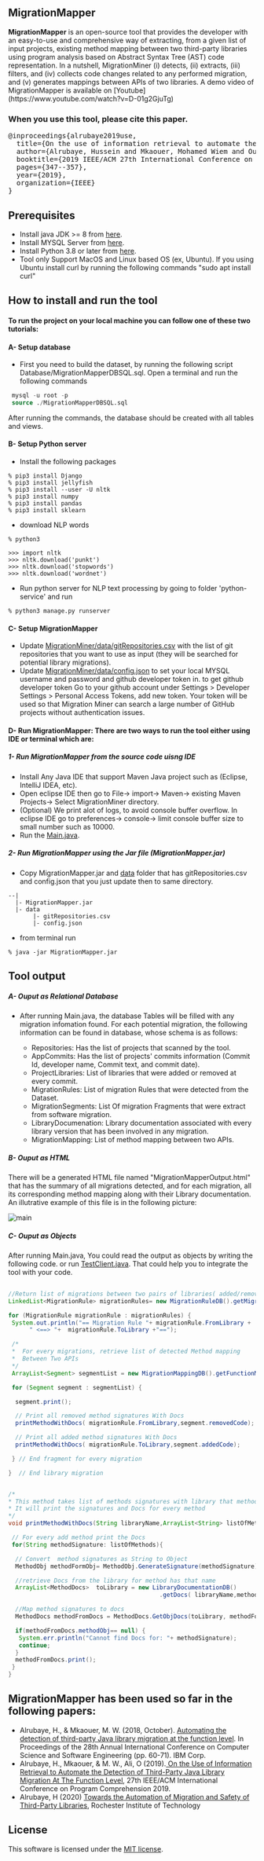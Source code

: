 ## MigrationMapper
<p align="justified">
<b>MigrationMapper</b> is an open-source tool that provides the developer with an easy-to-use and comprehensive way of extracting, from a given list of input projects, existing method mapping between two third-party libraries using program analysis based on Abstract Syntax Tree (AST) code representation. In a nutshell, MigrationMiner (i) detects, (ii) extracts, (iii) filters, and (iv) collects code changes related to any performed migration, and (v) generates mappings between APIs of two libraries. A demo video of MigrationMapper is available on [Youtube](https://www.youtube.com/watch?v=D-01g2GjuTg)

 ### When you use this tool, please cite this paper.
<pre>
@inproceedings{alrubaye2019use,
  title={On the use of information retrieval to automate the detection of third-party java library migration at the method level},
  author={Alrubaye, Hussein and Mkaouer, Mohamed Wiem and Ouni, Ali},
  booktitle={2019 IEEE/ACM 27th International Conference on Program Comprehension (ICPC)},
  pages={347--357},
  year={2019},
  organization={IEEE}
}
</pre>


## Prerequisites

* Install java JDK >= 8 from [here](https://www.oracle.com/technetwork/java/javase/downloads/jdk8-downloads-2133151.html).
* Install  MYSQL Server from [here](https://dev.mysql.com/downloads/installer/).
* Install Python 3.8 or later from [here](https://www.python.org/downloads/).
* Tool only Support MacOS and Linux based OS (ex, Ubuntu). If you using Ubuntu install curl by running the following commands "sudo apt install curl"


## How to install and run the tool

#### To run the project on your local machine you can follow one of these two tutorials:
 
 #### A- Setup database
* First you need to build the dataset, by running the following script Database/MigrationMapperDBSQL.sql.
Open a terminal and run the following commands
```sql
 mysql -u root -p
 source ./MigrationMapperDBSQL.sql
```

After running the commands, the database should be created with all tables and views.

#### B- Setup Python server

* Install the following packages

```
% pip3 install Django
% pip3 install jellyfish
% pip3 install --user -U nltk
% pip3 install numpy
% pip3 install pandas
% pip3 install sklearn
```

* download NLP  words
```
% python3

>>> import nltk 
>>> nltk.download('punkt')
>>> nltk.download('stopwords')
>>> nltk.download('wordnet')
```

* Run python server for NLP text processing by going to folder 'python-service' and run 
```
% python3 manage.py runserver

```

#### C- Setup MigrationMapper
* Update [MigrationMiner/data/gitRepositories.csv](https://github.com/hussien89aa/MigrationMapper/blob/master/MigrationMapper/data/gitRepositories.csv) with the list of git repositories that you want to use as input (they will be searched for potential library migrations).
* Update [MigrationMiner/data/config.json](https://github.com/hussien89aa/MigrationMapper/blob/master/MigrationMapper/data/config.json) to set your local MYSQL username and password  and github developer token in. to get github developer token Go to your github account under Settings > Developer Settings > Personal Access Tokens, add new token. Your token will be used so that Migration Miner can search a large number of GitHub projects without authentication issues.

#### D- Run MigrationMapper: There are two ways to run the tool either using IDE or terminal which are:
##### 1- Run MigrationMapper from the source code uisng IDE
* Install Any Java IDE that support Maven Java project such as (Eclipse, IntelliJ IDEA, etc).
* Open eclipse IDE then go to File-> import-> Maven-> existing Maven Projects-> Select MigrationMiner directory.
* (Optional) We print alot of logs, to avoid console buffer overflow. In eclipse IDE go to   preferences-> console-> limit console buffer size to small number such as 10000.
* Run the [Main.java](https://github.com/hussien89aa/MigrationMapper/blob/master/MigrationMapper/src/main/java/com/main/parse/Main.java).
##### 2- Run MigrationMapper using the Jar file (MigrationMapper.jar)
* Copy MigrationMapper.jar and [data](https://github.com/hussien89aa/MigrationMapper/blob/master/MigrationMapper/data/) folder that has gitRepositories.csv and config.json that you just update then to same directory.
```
--|
  |- MigrationMapper.jar
  |- data
       |- gitRepositories.csv
       |- config.json
```

* from terminal run
```
% java -jar MigrationMapper.jar

```

## Tool output

##### A- Ouput as Relational Database
* After running Main.java, the database Tables will be filled with any migration infomation found. For each potential migration, the following information can be found in database, whose schema is as follows:
 
   * Repositories: Has the list of projects that scanned by the tool.
   * AppCommits: Has the list of projects' commits information (Commit Id, developer name, Commit text, and commit date).
   * ProjectLibraries: List of libraries that were added or removed at every commit.
   * MigrationRules:  List of migration Rules that were detected from the Dataset.
   * MigrationSegments: List Of migration Fragments that were extract from software migration.
   * LibraryDocumenation: Library documentation associated with every library version that has been involved in any migration.
   * MigrationMapping: List of method mapping between two APIs.
##### B- Ouput as HTML
   There will be a generated HTML file named "MigrationMapperOutput.html" that has the summary of all migrations detected, and for each migration, all its corresponding method mapping along with their Library documentation. An illutrative example of this file is in the following picture:
   
![main](http://attach.alruabye.net/migrationminer/methodMapping.jpg)


##### C- Ouput as Objects
After running Main.java, You could read the output as objects by writing the following code. or run [TestClient.java](https://github.com/hussien89aa/MigrationMapper/blob/master/MigrationMapper/src/main/java/com/main/parse/TestClient.java). That could help you to integrate the tool with your code.

```java
 
//Return list of migrations between two pairs of libraries( added/removed)
LinkedList<MigrationRule> migrationRules= new MigrationRuleDB().getMigrationRulesWithoutVersion(1);

for (MigrationRule migrationRule : migrationRules) {
 System.out.println("== Migration Rule "+ migrationRule.FromLibrary +
      " <==> "+  migrationRule.ToLibrary +"==");

 /*
 *  For every migrations, retrieve list of detected Method mapping
 *  Between Two APIs
 */
 ArrayList<Segment> segmentList = new MigrationMappingDB().getFunctionMapping(String.valueOf(migrationRule.ID), false, false);

 for (Segment segment : segmentList) {

  segment.print();

  // Print all removed method signatures With Docs
  printMethodWithDocs( migrationRule.FromLibrary,segment.removedCode);  

  // Print all added method signatures With Docs
  printMethodWithDocs( migrationRule.ToLibrary,segment.addedCode);

 } // End fragment for every migration

}  // End library migration


/* 
* This method takes list of methods signatures with library that methods belong to.
* It will print the signatures and Docs for every method
*/
void printMethodWithDocs(String libraryName,ArrayList<String> listOfMethods ) {

 // For every add method print the Docs
 for(String methodSignature: listOfMethods){

  // Convert  method signatures as String to Object
  MethodObj methodFormObj= MethodObj.GenerateSignature(methodSignature);

  //retrieve Docs from the library for method has that name
  ArrayList<MethodDocs>  toLibrary = new LibraryDocumentationDB()
                                           .getDocs( libraryName,methodFormObj.methodName);

  //Map method signatures to docs
  MethodDocs methodFromDocs = MethodDocs.GetObjDocs(toLibrary, methodFormObj);

  if(methodFromDocs.methodObj== null) {
   System.err.println("Cannot find Docs for: "+ methodSignature);
   continue;
  }
  methodFromDocs.print();      
 }
}
```
 
## MigrationMapper has been used so far in the following papers:

* Alrubaye, H., & Mkaouer, M. W. (2018, October). [Automating the detection of third-party Java library migration at the function level](https://dl.acm.org/citation.cfm?id=3291299). In Proceedings of the 28th Annual International Conference on Computer Science and Software Engineering (pp. 60-71). IBM Corp.
* Alrubaye, H., Mkaouer, & M. W., Ali, O (2019).[ On the Use of Information Retrieval to Automate the Detection of Third-Party Java Library Migration At The Function Level](https://dl.acm.org/citation.cfm?id=3339129), 27th IEEE/ACM International Conference on Program Comprehension 2019.
* Alrubaye, H (2020) [Towards the Automation of Migration and Safety of Third-Party Libraries](https://scholarworks.rit.edu/theses/10614/), Rochester Institute of Technology
 
## License

This software is licensed under the [MIT license](https://opensource.org/licenses/MIT).
